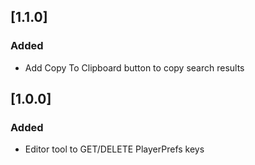 ## [1.1.0]
### Added
- Add Copy To Clipboard button to copy search results

## [1.0.0]
### Added
- Editor tool to GET/DELETE PlayerPrefs keys